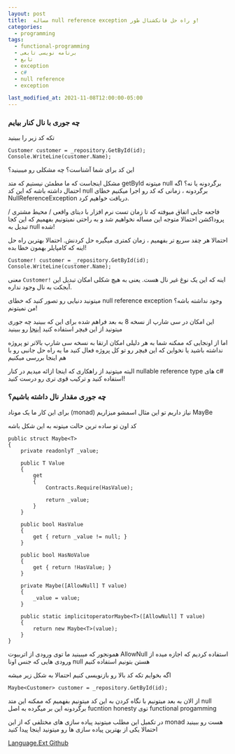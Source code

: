 ```yaml
---
layout: post
title:  مساله null reference exception و راه حل فانکشنال طور!
categories:
  - programming
tags:
  - functional-programming 
  - برنامه نویسی تابعی
  - تابع
  - exception
  - c#
  - null reference
  - exception

last_modified_at: 2021-11-08T12:00:00-05:00
---
```

### چه جوری با نال کنار بیایم

تکه کد زیر را ببینید

```
Customer customer = _repository.GetById(id);
Console.WriteLine(customer.Name);
```

این کد برای شما آشناست؟ چه مشکلی رو میبینید؟

مشکل اینجاست که ما مطمئن نیستیم که متد getById میتونه null برگردونه یا نه؟
اگه احتمال داشته باشه که این کد null برگردونه ، زمانی که کد رو اجرا میکنیم خطای NullReferenceException دریافت خواهیم کرد.

فاجعه جایی اتفاق میوفته که تا زمان تست نرم افزار با دیتای واقعی / محیط مشتری / پروداکشن احتمالا متوجه این مساله نخواهیم شد و  به راحتی نمیتونیم بفهمیم که این کجا تبدیل به null شده!

احتمالا هر چقد سریع تر بفهمیم ، زمان کمتری میگیره حل کردنش.
احتمالا بهترین راه حل اینه که کامپایلر بهمون خطا بده!

```
Customer! customer = _repository.GetById(id);
Console.WriteLine(customer.Name);
```

 معنی `Customer!` اینه که این یک  نوغ غیر نال هست.
 یعنی به هیچ شکلی امکان تبدیل این آبجکت به نال وجود نداره.

 میتونید دنیایی رو تصور کنید که خطای null reference exception وجود نداشته باشه؟ من نمیتونم!

این امکان در سی شارپ از نسخه 8 به بعد فراهم شده
برای این که ببینید چه جوری میتونید از این فیچر استفاده کنید [اینجا](https://docs.microsoft.com/en-us/dotnet/csharp/nullable-references) رو ببینید

اما از اونجایی که ممکنه شما به هر دلیلی امکان ارتقا به نسخه سی شارپ بالاتر تو پروژه نداشته باشید
یا نخواین که این فیچر رو تو کل پروژه فعال کنید ما یه راه حل جانبی رو با هم اینجا بررسی میکنیم

البته میتونید از راهکاری که اینجا ازائه میدیم در کنار nullable reference type های c# استفاده کنید و ترکیب قوی تری رو درست کنید!

### چه جوری مقدار نال داشته باشیم؟

برای این کار ما یک موناد (monad) نیاز داریم 
تو این مثال اسمشو میزاریم MayBe

کد اون تو ساده ترین حالت میتونه به این شکل باشه

```
public struct Maybe<T>
{
    private readonlyT _value;
 
    public T Value
    {
        get
        {
            Contracts.Require(HasValue);
 
            return _value;
        }
    }
 
    public bool HasValue
    {
        get { return _value != null; }
    }
 
    public bool HasNoValue
    {
        get { return !HasValue; }
    }
 
    private Maybe([AllowNull] T value)
    {
        _value = value;
    }
 
    public static implicitoperatorMaybe<T>([AllowNull] T value)
    {
        return new Maybe<T>(value);
    }
}
```

همونجور که میبینید ما توی ورودی از اتربیوت AllowNull استفاده کردیم که اجازه میده از ورودی هایی که جنس اونا null هستن بتونیم استفاده کنیم

اگه بخوایم تکه کد بالا رو بازنویسی کنیم احتمالا به شکل زیر میشه

```
Maybe<Customer> customer = _repository.GetById(id);
```

از الان به بعد میتونیم با نگاه کردن به این کد میتونیم بفهمیم که ممکنه این متد null برگردونه
این بر میگرده به اصل fucntion honesty توی functional progamming

در تکمیل این مطلب میتونید پیاده سازی های مختلفی که از این monad هست رو ببینید
احتمالا یکی از بهترین پیاده سازی ها رو میتونید اینجا پیدا کنید

[Language.Ext Github](https://github.com/louthy/language-ext#null-reference-problem)

